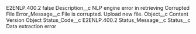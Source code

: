 <?xml version="1.0" encoding="UTF-8"?>
<CustomMetadata xmlns="http://soap.sforce.com/2006/04/metadata" xmlns:xsi="http://www.w3.org/2001/XMLSchema-instance" xmlns:xsd="http://www.w3.org/2001/XMLSchema">
    <label>E2ENLP.400.2</label>
    <protected>false</protected>
    <values>
        <field>Description__c</field>
        <value xsi:type="xsd:string">NLP engine error in retrieving Corrupted File</value>
    </values>
    <values>
        <field>Error_Message__c</field>
        <value xsi:type="xsd:string">File is corrupted. Upload new file.</value>
    </values>
    <values>
        <field>Object__c</field>
        <value xsi:type="xsd:string">Content Version Object</value>
    </values>
    <values>
        <field>Status_Code__c</field>
        <value xsi:type="xsd:string">E2ENLP.400.2</value>
    </values>
    <values>
        <field>Status_Message__c</field>
        <value xsi:nil="true"/>
    </values>
    <values>
        <field>Status__c</field>
        <value xsi:type="xsd:string">Data extraction error</value>
    </values>
</CustomMetadata>
